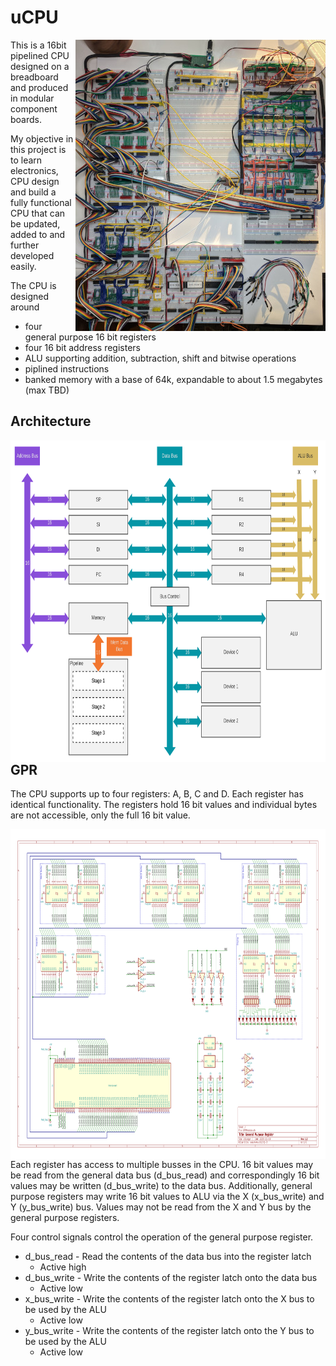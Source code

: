 # uCPU

<img src="files/images/breadboard.jpg" align="right"
     alt="Early version of the CPU on breadboards" width="400" height="466">

This is a 16bit pipelined CPU designed on a breadboard and produced in modular component boards.

My objective in this project is to learn electronics, CPU design and build a fully functional CPU that can be updated, added to and further developed easily.

The CPU is designed around
* four general purpose 16 bit registers
* four 16 bit address registers
* ALU supporting addition, subtraction, shift and bitwise operations
* piplined instructions
* banked memory with a base of 64k, expandable to about 1.5 megabytes (max TBD)

## Architecture

<img src="files/images/CPUArchitecture.svg" align="right"
     alt="CPU Architecture Diagram" width="748" height="515">

## GPR

The CPU supports up to four registers: A, B, C and D. Each register has identical functionality. The registers hold 16 bit values and individual bytes are not accessible, only the full 16 bit value.

<img src="files/GPRModule.svg" align="right"
     alt="CPU Architecture Diagram" width="816" height="528">

Each register has access to multiple busses in the CPU. 16 bit values may be read from the general data bus (d_bus_read) and correspondingly 16 bit values may be written (d_bus_write) to the data bus. Additionally, general purpose registers may write 16 bit values to ALU via the X (x_bus_write) and Y (y_bus_write) bus. Values may not be read from the X and Y bus by the general purpose registers.

Four control signals control the operation of the general purpose register.

* d_bus_read - Read the contents of the data bus into the register latch
  * Active high
* d_bus_write - Write the contents of the register latch onto the data bus
  * Active low
* x_bus_write - Write the contents of the register latch onto the X bus to be used by the ALU
  * Active low
* y_bus_write - Write the contents of the register latch onto the Y bus to be used by the ALU
  * Active low
